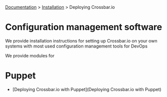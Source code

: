 [Documentation](.) > [Installation](Installation) > Deploying Crossbar.io

# Configuration management software

We provide installation instructions for setting up Crossbar.io on your own systems with most used configuration management tools for DevOps

We provide modules for

# Puppet

* [Deploying Crossbar.io with Puppet](Deploying Crossbar.io with Puppet)

